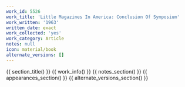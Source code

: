 ```yaml
---
work_id: 5526
work_title: 'Little Magazines In America: Conclusion Of Symposium'
work_written: '1963'
written_date: exact
work_collected: 'yes'
work_category: Article
notes: null
icon: material/book
alternate_versions: []
---
```


{{ section_title() }}
{{ work_info() }}
{{ notes_section() }}
{{ appearances_section() }}
{{ alternate_versions_section() }}
